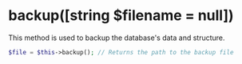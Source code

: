 # backup([string $filename = null])
This method is used to backup the database's data and structure.

```php
$file = $this->backup(); // Returns the path to the backup file
```
